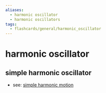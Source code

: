 ```yaml
---
aliases:
  - harmonic oscillator
  - harmonic oscillators
tags:
  - flashcards/general/harmonic_oscillator
---
```


# harmonic oscillator

## simple harmonic oscillator

- see: [simple harmonic motion](simple%20harmonic%20motion.md)
